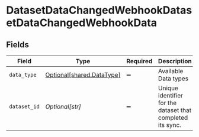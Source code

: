 # DatasetDataChangedWebhookDatasetDataChangedWebhookData


## Fields

| Field                                                            | Type                                                             | Required                                                         | Description                                                      | Example                                                          |
| ---------------------------------------------------------------- | ---------------------------------------------------------------- | ---------------------------------------------------------------- | ---------------------------------------------------------------- | ---------------------------------------------------------------- |
| `data_type`                                                      | [Optional[shared.DataType]](undefined/models/shared/datatype.md) | :heavy_minus_sign:                                               | Available Data types                                             | invoices                                                         |
| `dataset_id`                                                     | *Optional[str]*                                                  | :heavy_minus_sign:                                               | Unique identifier for the dataset that completed its sync.       |                                                                  |